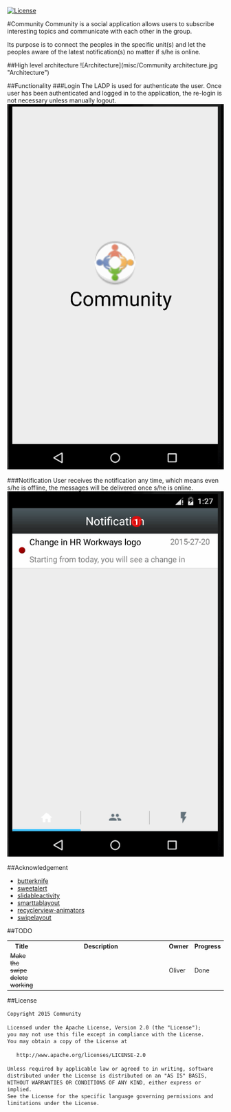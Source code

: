 [![License](https://img.shields.io/badge/license-Apache%202-blue.svg)](https://www.apache.org/licenses/LICENSE-2.0)

#Community
Community is a social application allows users to subscribe interesting topics and communicate with each other in the group.

Its purpose is to connect the peoples in the specific unit(s) and let the peoples aware of the latest notification(s) no matter if s/he is online.

##High level architecture
![Architecture](misc/Community architecture.jpg "Architecture")

##Functionality
###Login
The LADP is used for authenticate the user. Once user has been authenticated and logged in to the application, the re-login is not necessary unless manually logout.  
![Login Screenshot](misc/Login.gif "Login Screenshot")

###Notification
User receives the notification any time, which means even s/he is offline, the messages will be delivered once s/he is online.
![Notification Screenshot](misc/Notification.gif "Notification Screenshot")

##Acknowledgement
* [butterknife](http://jakewharton.github.io/butterknife/) 
* [sweetalert](http://t4t5.github.io/sweetalert/)
* [slidableactivity](https://github.com/r0adkll/Slidr)
* [smarttablayout](https://github.com/ogaclejapan/SmartTabLayout)
* [recyclerview-animators](https://github.com/wasabeef/recyclerview-animators)
* [swipelayout](https://github.com/daimajia/AndroidSwipeLayout)

##TODO
<table>
    <tr>
        <th>Title</th>
        <th width="400px">Description</th>
        <th>Owner</th>
        <th>Progress</th>
    </tr>
    <tr>
        <td><strike>Make the swipe delete working</strike></td>
        <td>&nbsp;</td>
        <td>Oliver</td>
        <td>Done</td>
    </tr>
</table>

##License

    Copyright 2015 Community

    Licensed under the Apache License, Version 2.0 (the "License");
    you may not use this file except in compliance with the License.
    You may obtain a copy of the License at

       http://www.apache.org/licenses/LICENSE-2.0

    Unless required by applicable law or agreed to in writing, software
    distributed under the License is distributed on an "AS IS" BASIS,
    WITHOUT WARRANTIES OR CONDITIONS OF ANY KIND, either express or implied.
    See the License for the specific language governing permissions and
    limitations under the License.